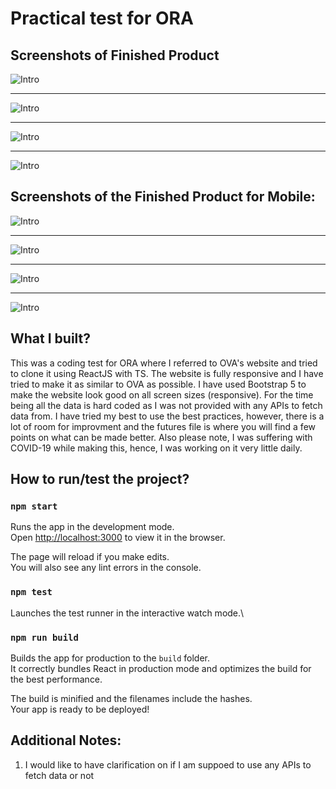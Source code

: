 # Practical test for ORA

## Screenshots of Finished Product

![Intro](./src//assets/HeaderSection.png)

---

![Intro](./src//assets/ProdGrid.png)

---

![Intro](./src//assets/Reviews.png)

---

![Intro](./src//assets/Footer.png)

## Screenshots of the Finished Product for Mobile:

![Intro](./src//assets/HeaderMobile.png)

---

![Intro](./src//assets/ProdGridMobile.png)

---

![Intro](./src//assets/GetStartedMobile.png)

---

![Intro](./src//assets/FooterMobile.png)

## What I built?

This was a coding test for ORA where I referred to OVA's website and tried to clone it using ReactJS with TS. The website is fully responsive and I have tried to make it as similar to OVA as possible. I have used Bootstrap 5 to make the website look good on all screen sizes (responsive). For the time being all the data is hard coded as I was not provided with any APIs to fetch data from. I have tried my best to use the best practices, however, there is a lot of room for improvment and the futures file is where you will find a few points on what can be made better. Also please note, I was suffering with COVID-19 while making this, hence, I was working on it very little daily.

## How to run/test the project?

### `npm start`

Runs the app in the development mode.\
Open [http://localhost:3000](http://localhost:3000) to view it in the browser.

The page will reload if you make edits.\
You will also see any lint errors in the console.

### `npm test`

Launches the test runner in the interactive watch mode.\

### `npm run build`

Builds the app for production to the `build` folder.\
It correctly bundles React in production mode and optimizes the build for the best performance.

The build is minified and the filenames include the hashes.\
Your app is ready to be deployed!

## Additional Notes:

1. I would like to have clarification on if I am suppoed to use any APIs to fetch data or not
